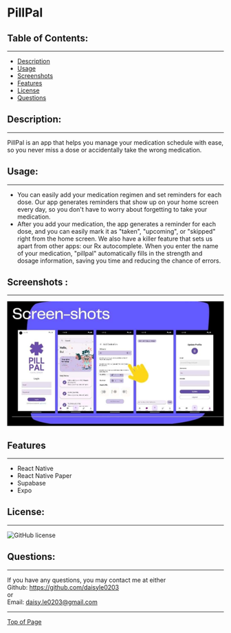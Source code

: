 # PillPal

## Table of Contents:

---

- [Description](#description)
- [Usage](#Usage)
- [Screenshots](#screenshots)
- [Features](#features)
- [License](#license)
- [Questions](#questions)

## Description:

---

PillPal is an app that helps you manage your medication schedule with ease, so you never miss a dose or accidentally take the wrong medication.

## Usage:

---

- You can easily add your medication regimen and set reminders for each dose. Our app generates reminders that show up on your home screen every day, so you don't have to worry about forgetting to take your medication.
- After you add your medication, the app generates a reminder for each dose, and you can easily mark it as "taken", "upcoming", or "skipped" right from the home screen. We also have a killer feature that sets us apart from other apps: our Rx autocomplete. When you enter the name of your medication, "pillpal" automatically fills in the strength and dosage information, saving you time and reducing the chance of errors.

## Screenshots :

---

![Screenshot](./assets/images/pillpal_screenshot.jpg)


## Features

---

- React Native
- React Native Paper
- Supabase
- Expo

## License:

---

![GitHub license](https://img.shields.io/github/license/Naereen/StrapDown.js.svg)

## Questions:

---

If you have any questions, you may contact me at either <br>
Github: https://github.com/daisyle0203
<br>
or
<br>
Email: [daisy.le0203@gmail.com](mailto:daisy.le0203@gmail.com)

---

[Top of Page](#pillpal)
